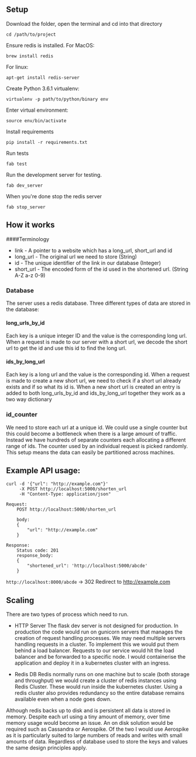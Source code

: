 ## Setup

Download the folder, open the terminal and cd into that directory
```
cd /path/to/project
```

Ensure redis is installed. For MacOS:
```
brew install redis
```

For linux:
```
apt-get install redis-server
```

Create Python 3.6.1 virtualenv:
```
virtualenv -p path/to/python/binary env
```

Enter virtual environment:
```
source env/bin/activate 
```

Install requirements
```
pip install -r requirements.txt
```

Run tests
```
fab test
```

Run the development server for testing.
```
fab dev_server
```

When you're done stop the redis server
```
fab stop_server
```

## How it works

####Terminology
- link - A pointer to a website which has a long_url, short_url and id
- long_url - The original url we need to store (String)
- id - The unique identifier of the link in our database (Integer)
- short_url - The encoded form of the id used in the shortened url. (String A-Z a-z 0-9)

### Database

The server uses a redis database. Three different types of data are stored in the database:
#### long_urls_by_id
Each key is a unique integer ID and the value is the corresponding long url. When a request is made to our server with a short url, we decode the short url to get the id and use this id to find the long url.


#### ids_by_long_url
Each key is a long url and the value is the corresponding id. When a request is made to create a new short url, we need
to check if a short url already exists and if so what its id is. When a new short url is created an entry is added to
both long_urls_by_id and ids_by_long_url together they work as a two way dictionary

### id_counter
We need to store each url at a unique id. We could use a single counter but this could become a bottleneck when there 
is a large amount of traffic. Instead we have hundreds of separate counters each allocating a different range of ids. The counter used by an individual request is picked randomly. This setup means the data can easily be partitioned across machines.

## Example API usage:
```
curl -d '{"url": "http://example.com"}'
     -X POST http://localhost:5000/shorten_url
     -H "Content-Type: application/json"

Request:
    POST http://localhost:5000/shorten_url

    body:
    {
        "url": "http://example.com"
    }

Response: 
    Status code: 201
    response_body:
    {
        "shortened_url": 'http://localhost:5000/abcde'
    }
```


`http://localhost:8000/abcde` -> 302 Redirect to http://example.com



## Scaling

There are two types of process which need to run.

- HTTP Server
The flask dev server is not designed for production. In production the code would run on gunicorn servers that manages the creation of request handling processes. We may need multiple servers handling requests in a cluster. To implement this we would put them behind a load balancer. Requests to our service would hit the load balancer and be forwarded to a specific node.  I would containerise the application and deploy it in a kubernetes cluster with an ingress.

- Redis DB
Redis normally runs on one machine but to scale (both storage and throughput) we would create a cluster of redis instances using Redis Cluster. These would run inside the kubernetes cluster. Using a redis cluster also provides redundancy so the entire database remains available even when a node goes down.

Although redis backs up to disk and is persistent all data is stored in memory. Despite each url using a tiny amount of memory, over time memory usage would become an issue. An on disk solution would be required such as Cassandra or Aerospike. Of the two I would use Aerospike as it is particularly suited to large numbers of reads and writes with small amounts of data. Regardless of database used to store the keys and values the same design principles apply.